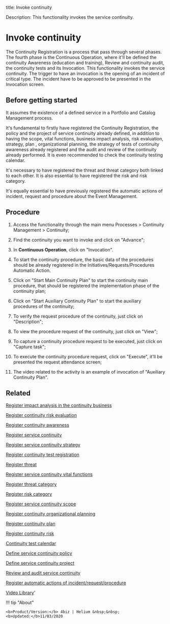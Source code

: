 title: Invoke continuity

Description: This functionality invokes the service continuity.
# Invoke continuity

The Continuity Registration is a process that pass through several phases. The fourth phase is the Continuous Operation, where it'll be defined the continuity Awareness (education and training), Review and continuity audit, the continuity tests and its Invocation. This functionality invokes the service continuity.
The trigger to have an invocation is the opening of an incident of critical type. The incident have to be approved to be presented in the Invocation screen.

Before getting started
--------------------------

It assumes the existence of a defined service in a Portfolio and Catalog
Management process.

It's fundamental to firstly have registered the Continuity Registration, the
policy and the project of service continuity already defined, in addition to
having the scope, vital functions, business impact analysis, risk evaluation,
strategy, plan , organizational planning, the strategy of tests of continuity
awareness already registered and the audit and review of the continuity already
performed. It is even recommended to check the continuity testing calendar.

It's necessary to have registered the threat and threat category both linked to
each other. It is also essential to have registered the risk and risk category.

It's equally essential to have previously registered the automatic actions of
incident, request and procedure about the Event Management.

Procedure
-------------

1.  Access the functionality through the main menu Processes \> Continuity
    Management \> Continuity;

2.  Find the continuity you want to invoke and click on "Advance";

3.  In **Continuous Operation**, click on "Invocation".

4.  To start the continuity procedure, the basic data of the procedures should
    be already registered in the Initiatives/Requests/Procedures Automatic
    Action.

5.  Click on "Start Main Continuity Plan" to start the continuity main
    procedure, that should be registered the implementation phase of the
    continuity plan;

6.  Click on "Start Auxiliary Continuity Plan" to start the auxiliary procedures
    of the continuity;

7.  To verify the request procedure of the continuity, just click on
    "Description";

8.  To view the procedure request of the continuity, just click on "View";

9.  To capture a continuity procedure request to be executed, just click on
    "Capture task";

10. To execute the continuity procedure request, click on "Execute", it'll be
    presented the request attendance screen;
    
11. The video related to the activity is an example of invocation of "Auxiliary Continuity Plan".   

Related
-----------

[Register impact analysis in the continuity business](/en-us/4biz-helium/processes/continuity/use/impact-analysis-continuity-business.html)

[Register continuity risk evaluation](/en-us/4biz-helium/processes/continuity/use/continuity-risk-evaluation.html)

[Register continuity awareness](/en-us/4biz-helium/processes/continuity/use/continuity-awareness.html)

[Register service continuity](/en-us/4biz-helium/processes/continuity/use/register-service-continuity.html)

[Register service continuity strategy](/en-us/4biz-helium/processes/continuity/use/service-continuity-strategy.html)

[Register continuity test registration](/en-us/4biz-helium/processes/continuity/use/continuity-test-registration.html)

[Register threat](/en-us/4biz-helium/processes/continuity/configuration/register-threat.html)

[Register service continuity vital functions](/en-us/4biz-helium/processes/continuity/use/continuity-vital-functions.html)

[Register threat category](/en-us/4biz-helium/processes/continuity/configuration/threat-category.html)

[Register risk category](/en-us/4biz-helium/processes/continuity/configuration/risk-category.html)

[Register service continuity scope](/en-us/4biz-helium/processes/continuity/use/service-continuity-scope.html)

[Register continuity organizational planning](/en-us/4biz-helium/processes/continuity/use/continuity-organizational-planning.html)

[Register continuity plan](/en-us/4biz-helium/processes/continuity/use/continuity-plan.html)

[Register continuity risk](/en-us/4biz-helium/processes/continuity/configuration/register-continuity-risk.html)

[Continuity test calendar](/en-us/4biz-helium/processes/continuity/use/continuity-test-calendar.html)

[Define service continuity policy](/en-us/4biz-helium/processes/continuity/use/continuity-policy.html)

[Define service continuity project](/en-us/4biz-helium/processes/continuity/use/service-continuity-project.html)

[Review and audit service continuity](/en-us/4biz-helium/processes/continuity/use/review-and-audit-continuity.html)

[Register automatic actions of incident/request/procedure](/en-us/4biz-helium/additional-features/automation-of-operation/configuration/register-automatic-actions-incident-request-procedure.html)

<i class='fa fa-youtube-play  fa-2x' style='color:#97ce17;vertical-align: middle;'> </i> [Video Library](https://www.youtube.com/playlist?list=PLB5qK2uzf2RPwpIsGu97d5LVHeTNzpTMC)'

!!! tip "About"

    <b>Product/Version:</b> 4biz | Helium &nbsp;&nbsp;
    <b>Updated:</b>11/03/2020


